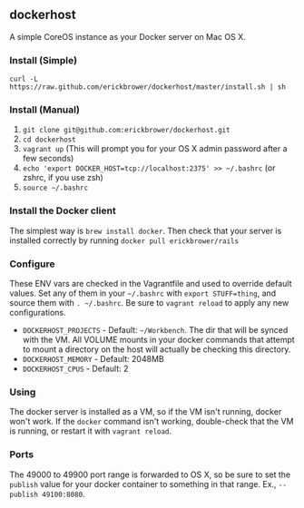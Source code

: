 ## dockerhost

A simple CoreOS instance as your Docker server on Mac OS X. 

### Install (Simple)
`curl -L https://raw.github.com/erickbrower/dockerhost/master/install.sh | sh`

### Install (Manual)

1. `git clone git@github.com:erickbrower/dockerhost.git`
2. `cd dockerhost`
3. `vagrant up` (This will prompt you for your OS X admin password after a few seconds)
4. `echo 'export DOCKER_HOST=tcp://localhost:2375' >> ~/.bashrc` (or zshrc, if you use zsh)
5. `source ~/.bashrc`

### Install the Docker client

The simplest way is  `brew install docker`. Then check that your server is installed correctly by running `docker pull erickbrower/rails`

### Configure
These ENV vars are checked in the Vagrantfile and used to override default values. Set any of them in your `~/.bashrc` with `export STUFF=thing`, and source them with `. ~/.bashrc`. Be sure to `vagrant reload` to apply any new configurations.

* `DOCKERHOST_PROJECTS` - Default: `~/Workbench`. The dir that will be synced with the VM. All VOLUME mounts in your docker commands that attempt to mount a directory on the host will actually be checking this directory.
* `DOCKERHOST_MEMORY` - Default: 2048MB
* `DOCKERHOST_CPUS` - Default: 2

### Using 

The docker server is installed as a VM, so if the VM isn't running, docker won't work. If the `docker` command isn't working, double-check that the VM is running, or restart it with `vagrant reload`.

### Ports

The 49000 to 49900 port range is forwarded to OS X, so be sure to set the `publish` value for your docker container to something in that range. Ex., `--publish 49100:8080`. 